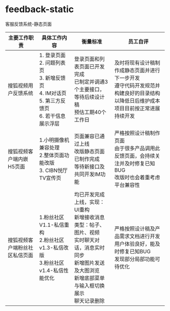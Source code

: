 # feedback-static
客服反馈系统-静态页面

主要工作职责 | 具体工作内容 | 衡量标准 | 员工自评
---|---|---|---
搜狐视频用户反馈系统 | 1. 登录页面<br>2. 问题列表页<br>3. 新增反馈页<br>4. IM对话页<br>5. 第三方反馈页<br>6. 若干信息展示浮层 | 登录页面和列表页面已开发完成<br>已制定并调通3个主要接口，等待后续设计稿<br>预估工期40个工作日 | 及时将现有设计稿制作成静态页面并进行下一步开发<br>遵守代码开发规范并构建良好的目录结构以降低日后维护成本<br>项目目前按正常进展持续开发<br>
搜狐视频客户端内嵌H5页面 | 1.小明摄像机兼容处理<br>2.整体页面功能改版<br>3. CIBN悦厅TV宣传页 | 页面兼容已通过上线<br>改版静态页面已制作完成<br>等待新接口及共同开发IM功能 | 严格按照设计稿制作页面<br>由于很多产品调用此反馈页面，会持续关注并及时修复已知BUG<br>改版时也会着重考虑平台兼容性
搜狐视频客户端粉丝社区私信页面 | 1.粉丝社区V1.1-私信重构<br>2.粉丝社区v1.3-私信改版<br>3.粉丝社区v1.4-私信性能优化 | 均已开发完成上线，实现：<br>UI重构<br>新增接收消息类型：帖子、图片、视频<br>实时聊天对话，消息实时同步<br>新增图片发送及大图浏览<br>新增底部菜单与输入框切换展示<br>聊天记录删除 | 严格按照设计稿及产品需求文档进行开发<br>用户体验良好，能及时修复已知BUG<br>发现部分局部功能可待优化
